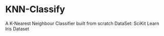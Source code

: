 # KNN-Classify
A K-Nearest Neighbour Classifier built from scratch
DataSet: SciKit Learn Iris Dataset

